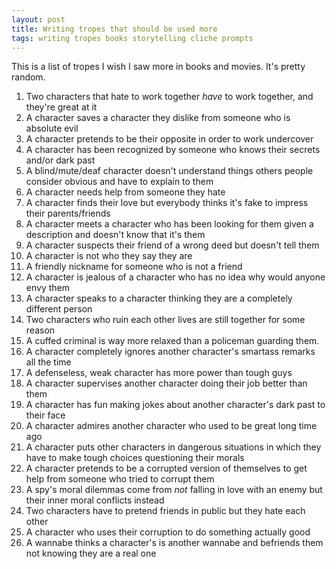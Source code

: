 ```yaml
---
layout: post
title: Writing tropes that should be used more
tags: writing tropes books storytelling cliche prompts
---
```

This is a list of tropes I wish I saw more in books and movies. It's pretty random.

1. Two characters that hate to work together *have* to work together, and they're great at it
1. A character saves a character they dislike from someone who is absolute evil
1. A character pretends to be their opposite in order to work undercover
1. A character has been recognized by someone who knows their secrets and/or dark past
1. A blind/mute/deaf character doesn't understand things others people consider obvious and have to explain to them
1. A character needs help from someone they hate
1. A character finds their love but everybody thinks it's fake to impress their parents/friends
1. A character meets a character who has been looking for them given a description and doesn't know that it's them
1. A character suspects their friend of a wrong deed but doesn't tell them
1. A character is not who they say they are
1. A friendly nickname for someone who is not a friend
1. A character is jealous of a character who has no idea why would anyone envy them
1. A character speaks to a character thinking they are a completely different person
1. Two characters who ruin each other lives are still together for some reason
1. A cuffed criminal is way more relaxed than a policeman guarding them.
1. A character completely ignores another character's smartass remarks all the time
1. A defenseless, weak character has more power than tough guys
1. A character supervises another character doing their job better than them
1. A character has fun making jokes about another character's dark past to their face
1. A character admires another character who used to be great long time ago
1. A character puts other characters in dangerous situations in which they have to make tough choices questioning their morals
1. A character pretends to be a corrupted version of themselves to get help from someone who tried to corrupt them
1. A spy's moral dilemmas come from *not* falling in love with an enemy but their inner moral conflicts instead
1. Two characters have to pretend friends in public but they hate each other
1. A character who uses their corruption to do something actually good
1. A wannabe thinks a character's is another wannabe and befriends them not knowing they are a real one
